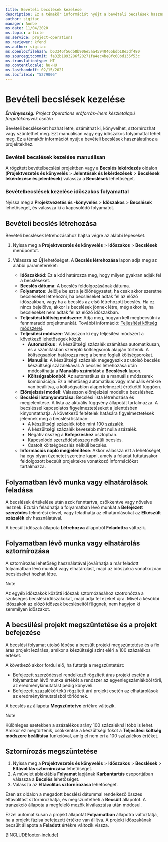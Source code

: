 ```yaml
---
title: Bevételi becslések kezelése
description: Ez a témakör információt nyújt a bevételi becslések használatához a projektekhez.
author: sigitac
manager: Annbe
ms.date: 11/04/2020
ms.topic: article
ms.service: project-operations
ms.reviewer: kfend
ms.author: sigitac
ms.openlocfilehash: b63346f56db8b906e5aa45940465bdb18e3df480
ms.sourcegitcommit: fa32b1893286f20271fa4ec4be8fc68bd135f53c
ms.translationtype: HT
ms.contentlocale: hu-HU
ms.lasthandoff: 02/15/2021
ms.locfileid: "5279006"
---
```

# <a name="manage-revenue-estimates"></a>Bevételi becslések kezelése

_**Érvényesség:** Project Operations erőforrás-/nem készletalapú forgatókönyvek esetén_

Bevételi becsléseket hozhat létre, számíthat ki, könyvelhet, sztornírozhat vagy szűntethet meg. Ezt manuálisan vagy egy időszakos folyamattal teheti meg. Ez a témakör információt nyújt a bevételi becslések használatához a projektekhez.

### <a name="manage-revenue-estimates-manually"></a>Bevételi becslések kezelése manuálisan

A rögzített bevételbecslési projektben vagy a **Becslés lekérdezés** oldalon (**Projektvezetés és könyvelés** > **Jelentések és lekérdezések** > **Becslések lekérdezése és jelentések**) válassza a **Becslések** lehetőséget.

### <a name="manage-revenue-estimates-using-a-periodic-process"></a>Bevételbecslések kezelése időszakos folyamattal

Nyissa meg a **Projektvezetés és -könyvelés** > **Időszakos** > **Becslések** lehetőséget, és válassza ki a kapcsolódó folyamatot.

## <a name="create-a-revenue-estimate"></a>Bevételi becslés létrehozása

Bevételi becslések létrehozásához hajtsa végre az alábbi lépéseket. 

1. Nyissa meg a **Projektvezetés és könyvelés** > **Időszakos** > **Becslések** menüpontot.
2. Válassza az **Új** lehetőséget. A **Becslés létrehozása** lapon adja meg az alábbi paramétereket:

   - **Időszakkód**: Ez a kód határozza meg, hogy milyen gyakran adják fel a becsléseket.
   - **Becslés dátuma**: A becslés feldolgozásának dátuma.
   - **Folyamatos**: Jelölje be ezt a jelölőnégyzetet, ha csak akkor szeretne becsléseket létrehozni, ha becsléseket adtak fel az előző időszakban, vagy ha a becslés az első létrehozott becslés. Ha ez nincs bejelölve, akkor is becslések jönnek létre, még akkor is, ha becsléseket nem adtak fel az előző időszakban.
   - **Teljesítési költség módszere**: Adja meg, hogyan kell megbecsülni a fennmaradó projektmunkát. További információ: [Teljesítési költség módszerei](cost-complete-methods.md).
   - **Teljesítési módszer**: Válasszon ki egy teljesítési módszert a következő lehetőségek közül:
     - **Automatikus** : A készültségi százalék számítása automatikusan, és a számításban szereplő költségsorok alapján történik. A költségsablon határozza meg a benne foglalt költségsorokat.
     - **Manuális**: A készültségi százalék megegyezik az utolsó becslés készültségi százalékával. A becslés létrehozása után módosíthatja a **Manuális számítást** a **Becslések** lapon.
     - **Költségsablonból**: Az automatikus és a manuális módszerek kombinációja. Ez a lehetőség automatikus vagy manuális értékre van beállítva, a költségsablon alapértelmezett értékétől függően.
   - **Előrejelzési modell**: Válasszon előrejelzési modellt a becsléshez.
   - **Becslési listanyomtatása**: Becslési lista létrehozása és megjelenítése. A lista az aktuális függvény állapotát tartalmazza. A becsléssel kapcsolatos figyelmeztetéseket a jelentésben kinyomtathatja. A következő feltételek hatására figyelmeztetések jelennek meg a becslési listában:
     - A készültségi százalék több mint 100 százalék.
     - A készültségi százalék kevesebb mint nulla százalék.
     - Negatív összeg a **Befejezéshez** oszlopban.
     - Kapcsolódó szerződésösszeg nélküli becslés.
     - Csatolt költségbecslés nélküli becslés.
   - **Információs napló megjelenítése**: Akkor válassza ezt a lehetőséget, ha egy olyan üzenetet szeretne kapni, amely a feladat futtatásakor feldolgozott becsült projektekre vonatkozó információkat tartalmazza.


## <a name="post-wip-or-accruals"></a>Folyamatban lévő munka vagy elhatárolások feladása

A becslések értékelése után azok fenntartva, csökkentve vagy növelve lesznek. Ezután feladhatja a folyamatban lévő munkát a **Befejezett szerződés** felmérési elvvel, vagy feladhatja az elhatárolásokat az **Elkészült százalék** elv használatával.
  
A becsült időszak állapota **Létrehozva** állapotról **Feladottra** változik.

## <a name="reverse-wip-or-accruals"></a>Folyamatban lévő munka vagy elhatárolás sztornírozása

A sztornírozás lehetőség használatával jóváírhatja a már feladott folyamatban lévő munkát vagy elhatárolást, majd az időszakra vonatkozóan becsléseket hozhat létre.

> [!NOTE]
> Az egyéb időszakok közötti időszak sztornózásához szotronózza a szükséges becslési időszakokat, majd adja fel ezeket újra. Mivel a későbbi időszakok az előző időszak becsléseitől függnek, nem hagyjon ki semmilyen időszakot.

## <a name="eliminate-the-estimate-project-and-finish-the-project"></a>A becsülési projekt megszüntetése és a projekt befejezése

A becslési folyamat utolsó lépése a becsült projekt megszüntetése és a fix áras projekt lezárása, amikor a készültségi szint eléri a 100 százalékos értéket.

A következő akkor fordul elő, ha futtatja a megszüntetést:

- Befejezett szerződéssel rendelkező rögzített áras projekt esetén a folyamatban lévő munka értékét a rendszer az egyenlegszámlákból törli, az eredménykimutatást pedig könyveli.
- Befejezett százalékértékű rögzített árú projekt esetén az elhatárolások az eredménykimutatásból törlődnek.

A becslés az állapota **Megszüntetve** értékre változik.

> [!NOTE]
> Különleges esetekben a százalékos arány 100 százaléknál több is lehet. Amikor ez megtörténik, csökkentse a készültségi fokot a **Teljesítési költség módszere beállítása** funkcióval, amíg el nem éri a 100 százalékos értéket.

## <a name="reverse-elimination"></a>Sztornírozás megszüntetése

1. Nyissa meg a **Projektvezetés és könyvelés** > **Időszakos** > **Becslések** > **Eltávolítás sztornírozása** lehetőséget. 
2. A művelet ablaktábla **Folyamat** lapjának **Karbantartás** csoportjában válassza a **Becslés** lehetőséget. 
3. Válassza az **Eltávolítás sztornírozása** lehetőséget.

Ezen az oldalon a megadott becslési dátummal rendelkező összes eltávolítást sztornírozhatja, és megszüntetheti a **Becsült** állapotot. A tranzakció állapota a megfelelő mezők kiválasztása után módosul.

Ezzel automatikusan a projekt állapotát **Folyamatban** állapotra változtatja, ha a projekt fázisa befejezett értékre van állítva. A projekt időszakának becsült állapota a **Feladott** értékre változik vissza.


[!INCLUDE[footer-include](../includes/footer-banner.md)]